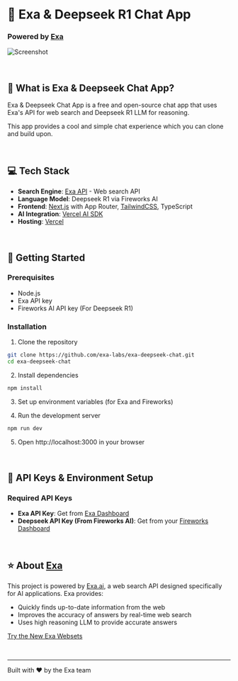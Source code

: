 # 💬 Exa & Deepseek R1 Chat App
### Powered by [Exa](https://exa.ai)

![Screenshot](https://exa-deepseek-chat.vercel.app/opengraph-image.jpg)

<br>

## 🎯 What is Exa & Deepseek Chat App?

Exa & Deepseek Chat App is a free and open-source chat app that uses Exa's API for web search and Deepseek R1 LLM for reasoning.

This app provides a cool and simple chat experience which you can clone and build upon.

<br>

## 💻 Tech Stack
- **Search Engine**: [Exa API](https://exa.ai) - Web search API
- **Language Model**: Deepseek R1 via Fireworks AI
- **Frontend**: [Next.js](https://nextjs.org/docs) with App Router, [TailwindCSS](https://tailwindcss.com), TypeScript
- **AI Integration**: [Vercel AI SDK](https://sdk.vercel.ai/docs/ai-sdk-core)
- **Hosting**: [Vercel](https://vercel.com/)

<br>

## 🚀 Getting Started

### Prerequisites
- Node.js
- Exa API key
- Fireworks AI API key (For Deepseek R1)

### Installation

1. Clone the repository
```bash
git clone https://github.com/exa-labs/exa-deepseek-chat.git
cd exa-deepseek-chat
```

2. Install dependencies
```bash
npm install
```

3. Set up environment variables (for Exa and Fireworks)

4. Run the development server
```bash
npm run dev
```

5. Open http://localhost:3000 in your browser

<br>

## 🔑 API Keys & Environment Setup

### Required API Keys
* **Exa API Key**: Get from [Exa Dashboard](https://dashboard.exa.ai/api-keys)
* **Deepseek API Key (From Fireworks AI)**: Get from your [Fireworks Dashboard](https://app.fireworks.ai/api-keys)

<br>

## ⭐ About [Exa](https://exa.ai)

This project is powered by [Exa.ai](https://exa.ai), a web search API designed specifically for AI applications. Exa provides:

* Quickly finds up-to-date information from the web
* Improves the accuracy of answers by real-time web search
* Uses high reasoning LLM to provide accurate answers

[Try the New Exa Websets](https://exa.ai/websets)

<br>

---

Built with ❤️ by the Exa team
